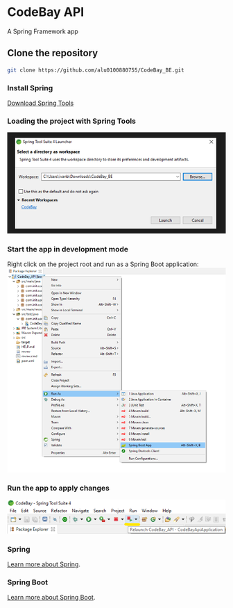 
# CodeBay API

A Spring Framework app

## Clone the repository
```bash
git clone https://github.com/alu0100880755/CodeBay_BE.git
```

### Install Spring
[Download Spring Tools](https://spring.io/tools)

### Loading the project with Spring Tools
![image](https://github.com/alu0100880755/CodeBay_BE/blob/master/CodeBay_API/readme_info/load-app.png "Loading project")

### Start the app in development mode 
Right click on the project root and run as a Spring Boot application: 
![image](https://github.com/alu0100880755/CodeBay_BE/blob/master/CodeBay_API/readme_info/run-app.png "Running project")

### Run the app to apply changes
![image](https://github.com/alu0100880755/CodeBay_BE/blob/master/CodeBay_API/readme_info/reload-app.png "Reloading project")

### Spring 
[Learn more about Spring](https://spring.io/).

### Spring Boot
[Learn more about Spring Boot](https://spring.io/projects/spring-boot).
